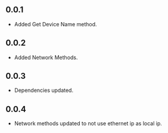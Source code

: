## 0.0.1

* Added Get Device Name method.


## 0.0.2

* Added Network Methods.

## 0.0.3

* Dependencies updated.

## 0.0.4

* Network methods updated to not use ethernet ip as local ip.